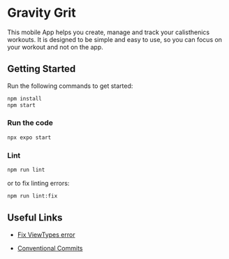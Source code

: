 # Gravity Grit
This mobile App helps you create, manage and track your calisthenics workouts. It is designed to be simple and easy to use, so you can focus on your workout and not on the app.

## Getting Started
Run the following commands to get started:
```bash
npm install
npm start
```

### Run the code
```bash
npx expo start
```

### Lint
```bash
npm run lint
```
or to fix linting errors:
```bash
npm run lint:fix
```

## Useful Links
- [Fix ViewTypes error](
https://stackoverflow.com/questions/72755476/invariant-violation-viewproptypes-has-been-removed-from-react-native-migrate-t)

- [Conventional Commits](https://www.conventionalcommits.org/en/v1.0.0/#summary)


